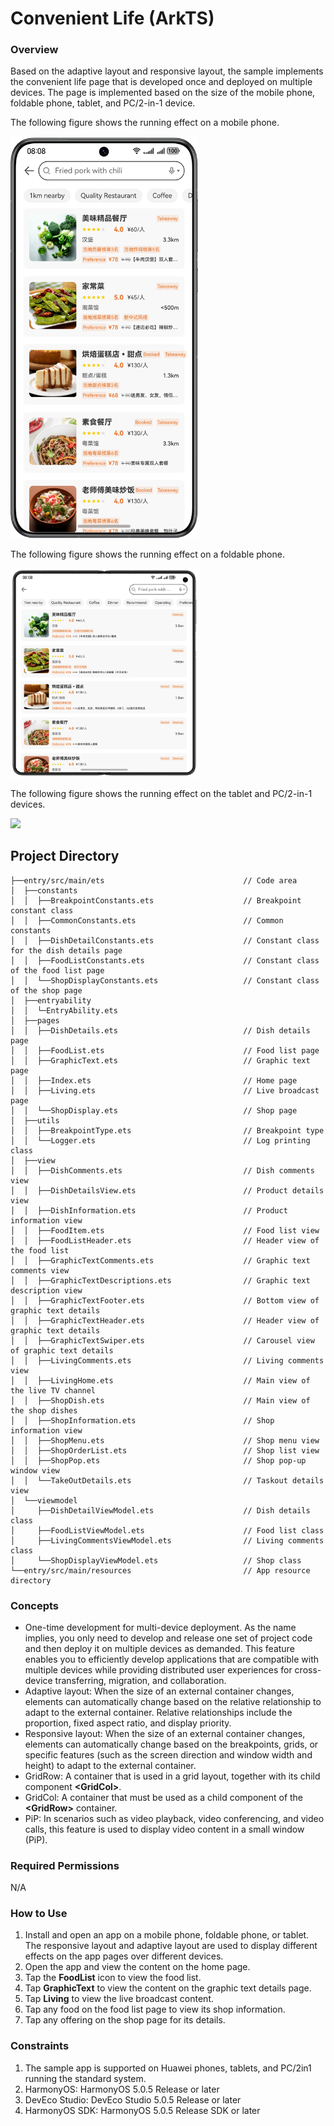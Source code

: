 # Convenient Life (ArkTS)

### Overview

Based on the adaptive layout and responsive layout, the sample implements the convenient life page that is developed once and deployed on multiple devices. The page is implemented based on the size of the mobile phone, foldable phone, tablet, and PC/2-in-1 device.

The following figure shows the running effect on a mobile phone.

<img src="screenshots/device/phone.en.png" width="300px">

The following figure shows the running effect on a foldable phone.

<img src="screenshots/device/foldable.en.png" width="300px">

The following figure shows the running effect on the tablet and PC/2-in-1 devices.

<img src="screenshots/device/2in1.en.png" width="300px">

## Project Directory

```
├──entry/src/main/ets                               // Code area
│  ├──constants  
│  │  ├──BreakpointConstants.ets                    // Breakpoint constant class
│  │  ├──CommonConstants.ets                        // Common constants
│  │  ├──DishDetailConstants.ets                    // Constant class for the dish details page
│  │  ├──FoodListConstants.ets                      // Constant class of the food list page                                  
│  │  └──ShopDisplayConstants.ets                   // Constant class of the shop page
│  ├──entryability  
│  │  └─EntryAbility.ets 
│  ├──pages  
│  │  ├──DishDetails.ets                            // Dish details page
│  │  ├──FoodList.ets                               // Food list page
│  │  ├──GraphicText.ets                            // Graphic text page
│  │  ├──Index.ets                                  // Home page
│  │  ├──Living.ets                                 // Live broadcast page                                  
│  │  └──ShopDisplay.ets                            // Shop page
│  ├──utils  
│  │  ├──BreakpointType.ets                         // Breakpoint type                                 
│  │  └──Logger.ets                                 // Log printing class
│  ├──view  
│  │  ├──DishComments.ets                           // Dish comments view
│  │  ├──DishDetailsView.ets                        // Product details view
│  │  ├──DishInformation.ets                        // Product information view      
│  │  ├──FoodItem.ets                               // Food list view
│  │  ├──FoodListHeader.ets                         // Header view of the food list
│  │  ├──GraphicTextComments.ets                    // Graphic text comments view
│  │  ├──GraphicTextDescriptions.ets                // Graphic text description view
│  │  ├──GraphicTextFooter.ets                      // Bottom view of graphic text details
│  │  ├──GraphicTextHeader.ets                      // Header view of graphic text details
│  │  ├──GraphicTextSwiper.ets                      // Carousel view of graphic text details
│  │  ├──LivingComments.ets                         // Living comments view
│  │  ├──LivingHome.ets                             // Main view of the live TV channel
│  │  ├──ShopDish.ets                               // Main view of the shop dishes
│  │  ├──ShopInformation.ets                        // Shop information view
│  │  ├──ShopMenu.ets                               // Shop menu view
│  │  ├──ShopOrderList.ets                          // Shop list view
│  │  ├──ShopPop.ets                                // Shop pop-up window view
│  │  └──TakeOutDetails.ets                         // Taskout details view
│  └──viewmodel  
│     ├──DishDetailViewModel.ets                    // Dish details class
│     ├──FoodListViewModel.ets                      // Food list class
│     ├──LivingCommentsViewModel.ets                // Living comments class                                  
│     └──ShopDisplayViewModel.ets                   // Shop class       
└──entry/src/main/resources                         // App resource directory
```

### Concepts

- One-time development for multi-device deployment. As the name implies, you only need to develop and release one set of project code and then deploy it on multiple devices as demanded. This feature enables you to efficiently develop applications that are compatible with multiple devices while providing distributed user experiences for cross-device transferring, migration, and collaboration.
- Adaptive layout: When the size of an external container changes, elements can automatically change based on the relative relationship to adapt to the external container. Relative relationships include the proportion, fixed aspect ratio, and display priority.
- Responsive layout: When the size of an external container changes, elements can automatically change based on the breakpoints, grids, or specific features (such as the screen direction and window width and height) to adapt to the external container.
- GridRow: A container that is used in a grid layout, together with its child component **\<GridCol>**.
- GridCol: A container that must be used as a child component of the **\<GridRow>** container.
- PiP: In scenarios such as video playback, video conferencing, and video calls, this feature is used to display video content in a small window (PiP).

### Required Permissions

N/A

### How to Use

1. Install and open an app on a mobile phone, foldable phone, or tablet. The responsive layout and adaptive layout are used to display different effects on the app pages over different devices.
2. Open the app and view the content on the home page.
3. Tap the **FoodList** icon to view the food list.
4. Tap **GraphicText** to view the content on the graphic text details page.
5. Tap **Living** to view the live broadcast content.
6. Tap any food on the food list page to view its shop information.
7. Tap any offering on the shop page for its details.

### Constraints

1. The sample app is supported on Huawei phones, tablets, and PC/2in1 running the standard system.
2. HarmonyOS: HarmonyOS 5.0.5 Release or later
3. DevEco Studio: DevEco Studio 5.0.5 Release or later
4. HarmonyOS SDK: HarmonyOS 5.0.5 Release SDK or later

